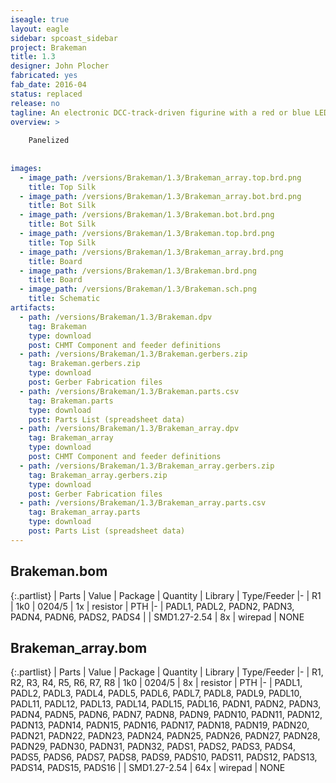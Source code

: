```yaml
---
iseagle: true
layout: eagle
sidebar: spcoast_sidebar
project: Brakeman
title: 1.3
designer: John Plocher
fabricated: yes
fab_date: 2016-04
status: replaced
release: no
tagline: An electronic DCC-track-driven figurine with a red or blue LED
overview: >
    
    Panelized
    
    
images:
  - image_path: /versions/Brakeman/1.3/Brakeman_array.top.brd.png
    title: Top Silk
  - image_path: /versions/Brakeman/1.3/Brakeman_array.bot.brd.png
    title: Bot Silk
  - image_path: /versions/Brakeman/1.3/Brakeman.bot.brd.png
    title: Bot Silk
  - image_path: /versions/Brakeman/1.3/Brakeman.top.brd.png
    title: Top Silk
  - image_path: /versions/Brakeman/1.3/Brakeman_array.brd.png
    title: Board
  - image_path: /versions/Brakeman/1.3/Brakeman.brd.png
    title: Board
  - image_path: /versions/Brakeman/1.3/Brakeman.sch.png
    title: Schematic
artifacts:
  - path: /versions/Brakeman/1.3/Brakeman.dpv
    tag: Brakeman
    type: download
    post: CHMT Component and feeder definitions
  - path: /versions/Brakeman/1.3/Brakeman.gerbers.zip
    tag: Brakeman.gerbers.zip
    type: download
    post: Gerber Fabrication files
  - path: /versions/Brakeman/1.3/Brakeman.parts.csv
    tag: Brakeman.parts
    type: download
    post: Parts List (spreadsheet data)
  - path: /versions/Brakeman/1.3/Brakeman_array.dpv
    tag: Brakeman_array
    type: download
    post: CHMT Component and feeder definitions
  - path: /versions/Brakeman/1.3/Brakeman_array.gerbers.zip
    tag: Brakeman_array.gerbers.zip
    type: download
    post: Gerber Fabrication files
  - path: /versions/Brakeman/1.3/Brakeman_array.parts.csv
    tag: Brakeman_array.parts
    type: download
    post: Parts List (spreadsheet data)
---
```


## Brakeman.bom

{:.partlist}
| Parts | Value | Package | Quantity | Library | Type/Feeder
|-
| R1 | 1k0 | 0204/5 | 1x | resistor | PTH
|-
| PADL1, PADL2, PADN2, PADN3, PADN4, PADN6, PADS2, PADS4 |  | SMD1.27-2.54 | 8x | wirepad | NONE

## Brakeman_array.bom

{:.partlist}
| Parts | Value | Package | Quantity | Library | Type/Feeder
|-
| R1, R2, R3, R4, R5, R6, R7, R8 | 1k0 | 0204/5 | 8x | resistor | PTH
|-
| PADL1, PADL2, PADL3, PADL4, PADL5, PADL6, PADL7, PADL8, PADL9, PADL10, PADL11, PADL12, PADL13, PADL14, PADL15, PADL16, PADN1, PADN2, PADN3, PADN4, PADN5, PADN6, PADN7, PADN8, PADN9, PADN10, PADN11, PADN12, PADN13, PADN14, PADN15, PADN16, PADN17, PADN18, PADN19, PADN20, PADN21, PADN22, PADN23, PADN24, PADN25, PADN26, PADN27, PADN28, PADN29, PADN30, PADN31, PADN32, PADS1, PADS2, PADS3, PADS4, PADS5, PADS6, PADS7, PADS8, PADS9, PADS10, PADS11, PADS12, PADS13, PADS14, PADS15, PADS16 |  | SMD1.27-2.54 | 64x | wirepad | NONE

